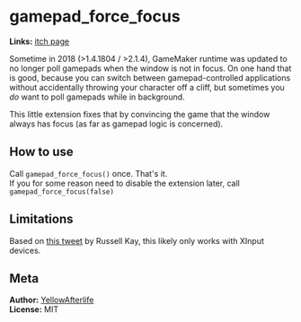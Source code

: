 # gamepad_force_focus

**Links:** [itch page](https://yellowafterlife.itch.io/gamepad-force-focus)

Sometime in 2018 (>1.4.1804 / >2.1.4), GameMaker runtime was updated to no longer poll gamepads when the window is not in focus. On one hand that is good, because you can switch between gamepad-controlled applications without accidentally throwing your character off a cliff, but sometimes you *do* want to poll gamepads while in background.

This little extension fixes that by convincing the game that the window always has focus (as far as gamepad logic is concerned).

## How to use

Call `gamepad_force_focus()` once. That's it.  
If you for some reason need to disable the extension later, call `gamepad_force_focus(false)`

## Limitations

Based on [this tweet](https://twitter.com/RussellKay/status/1288197027994705921) by Russell Kay, this likely only works with XInput devices.

## Meta

**Author:** [YellowAfterlife](https://github.com/YellowAfterlife)  
**License:** MIT